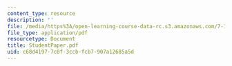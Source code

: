 ```yaml
---
content_type: resource
description: ''
file: /media/https%3A/open-learning-course-data-rc.s3.amazonaws.com/7-13-experimental-microbial-genetics-fall-2003/c68d41977c0f3ccbfcb7907a12685a5d_StudentPaper.pdf
file_type: application/pdf
resourcetype: Document
title: StudentPaper.pdf
uid: c68d4197-7c0f-3ccb-fcb7-907a12685a5d
---
```

